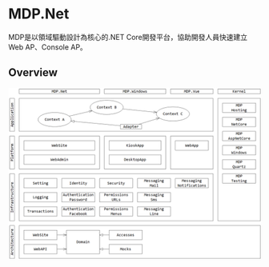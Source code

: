 # MDP.Net

MDP是以領域驅動設計為核心的.NET Core開發平台，協助開發人員快速建立Web AP、Console AP。


## Overview ##

![Architecture](https://github.com/Clark159/MDP.Net/blob/master/doc/MDP.Net-%E8%BB%9F%E9%AB%94%E6%9E%B6%E6%A7%8B.png?raw=true)

## ##